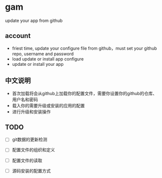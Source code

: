 gam
===

update your app from github

account
------------------

+ friest time, update your configure file from github，must set your github repo, username and password
+ load update or install app configure
+ update or install your app

中文说明
--------------
+ 首次加载将会从github上加载你的配置文件，需要你设置你的github的仓库、用户名和密码
+ 载入你的需要升级或安装的应用的配置
+ 进行升级和安装操作

TODO
----------------

- [ ] git数据的更新检测  
- [ ] 配置文件的组织和定义  
- [ ] 配置文件的读取  
- [ ] 源码安装的配置方式  

